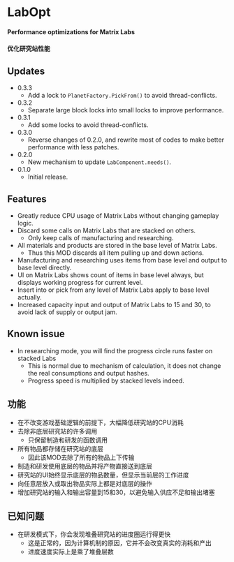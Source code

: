 # LabOpt

#### Performance optimizations for Matrix Labs
#### 优化研究站性能

## Updates
* 0.3.3
  * Add a lock to `PlanetFactory.PickFrom()` to avoid thread-conflicts. 
* 0.3.2
  * Separate large block locks into small locks to improve performance.
* 0.3.1
  * Add some locks to avoid thread-conflicts.
* 0.3.0
  * Reverse changes of 0.2.0, and rewrite most of codes to make better performance with less patches.
* 0.2.0
  * New mechanism to update `LabComponent.needs()`.
* 0.1.0
  * Initial release.

## Features
* Greatly reduce CPU usage of Matrix Labs without changing gameplay logic.
* Discard some calls on Matrix Labs that are stacked on others.
  * Only keep calls of manufacturing and researching.
* All materials and products are stored in the base level of Matrix Labs.
  * Thus this MOD discards all item pulling up and down actions.
* Manufacturing and researching uses items from base level and output to base level directly.
* UI on Matrix Labs shows count of items in base level always, but displays working progress for current level.
* Insert into or pick from any level of Matrix Labs apply to base level actually.
* Increased capacity input and output of Matrix Labs to 15 and 30, to avoid lack of supply or output jam.

## Known issue
* In researching mode, you will find the progress circle runs faster on stacked Labs
  * This is normal due to mechanism of calculation, it does not change the real consumptions and output hashes.
  * Progress speed is multiplied by stacked levels indeed.

## 功能
* 在不改变游戏基础逻辑的前提下，大幅降低研究站的CPU消耗
* 去除非底层研究站的许多调用
  * 只保留制造和研发的函数调用
* 所有物品都存储在研究站的底层
  * 因此该MOD去除了所有的物品上下传输
* 制造和研发使用底层的物品并将产物直接送到底层
* 研究站的UI始终显示底层的物品数量，但显示当前层的工作进度
* 向任意层放入或取出物品实际上都是对底层的操作
* 增加研究站的输入和输出容量到15和30，以避免输入供应不足和输出堵塞

## 已知问题
* 在研发模式下，你会发现堆叠研究站的进度圈运行得更快
  * 这是正常的，因为计算机制的原因，它并不会改变真实的消耗和产出
  * 进度速度实际上是乘了堆叠层数
